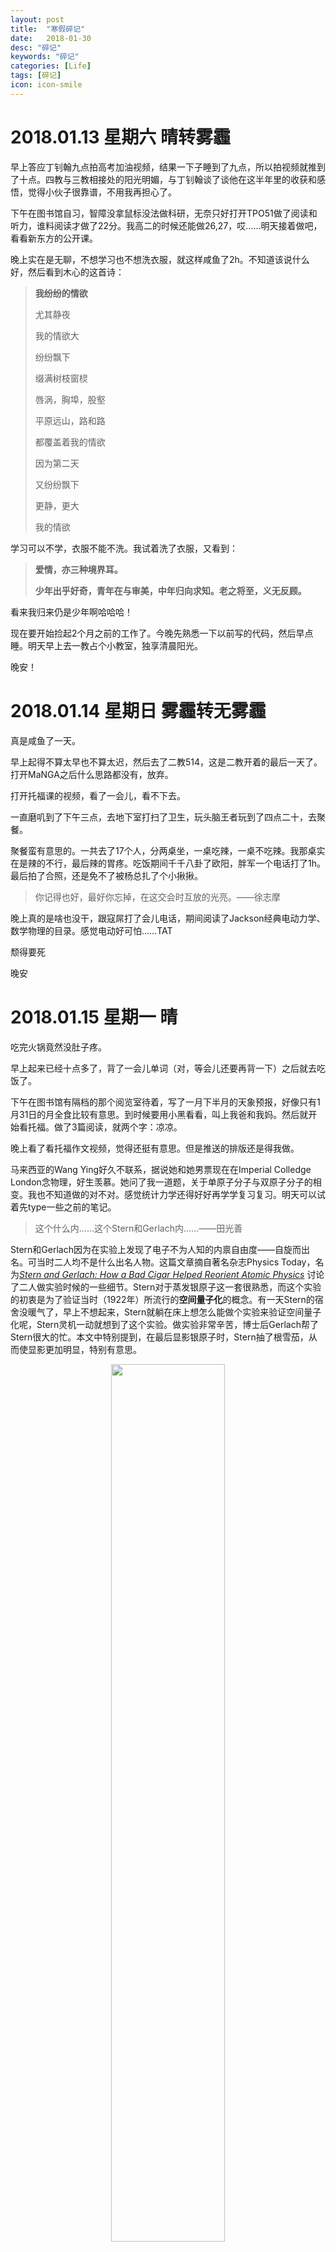 ```yaml
---
layout: post
title:  "寒假碎记"
date:   2018-01-30
desc: "碎记"
keywords: "碎记"
categories: [Life]
tags: [碎记]
icon: icon-smile
---
```


# 2018.01.13 星期六 晴转雾霾

早上答应丁钊翰九点拍高考加油视频，结果一下子睡到了九点，所以拍视频就推到了十点。四教与三教相接处的阳光明媚，与丁钊翰谈了谈他在这半年里的收获和感悟，觉得小伙子很靠谱，不用我再担心了。

下午在图书馆自习，智障没拿鼠标没法做科研，无奈只好打开TPO51做了阅读和听力，谁料阅读才做了22分。我高二的时候还能做26,27，哎……明天接着做吧，看看新东方的公开课。

晚上实在是无聊，不想学习也不想洗衣服，就这样咸鱼了2h。不知道该说什么好，然后看到木心的这首诗：

> **我纷纷的情欲**
>
> 尤其静夜
>
> 我的情欲大
>
> 纷纷飘下
>
> 缀满树枝窗棂
>
> 唇涡，胸埠，股壑
>
> 平原远山，路和路
>
> 都覆盖着我的情欲
>
> 因为第二天
>
> 又纷纷飘下
>
> 更静，更大
>
> 我的情欲

学习可以不学，衣服不能不洗。我试着洗了衣服，又看到：

> **爱情，亦三种境界耳。**
>
> **少年出乎好奇，青年在与审美，中年归向求知。老之将至，义无反顾。**

看来我归来仍是少年啊哈哈哈！

现在要开始捡起2个月之前的工作了。今晚先熟悉一下以前写的代码，然后早点睡。明天早上去一教占个小教室，独享清晨阳光。

晚安！

# 2018.01.14 星期日 雾霾转无雾霾

真是咸鱼了一天。

早上起得不算太早也不算太迟，然后去了二教514，这是二教开着的最后一天了。打开MaNGA之后什么思路都没有，放弃。

打开托福课的视频，看了一会儿，看不下去。

一直磨叽到了下午三点，去地下室打扫了卫生，玩头脑王者玩到了四点二十，去聚餐。

聚餐蛮有意思的。一共去了17个人，分两桌坐，一桌吃辣，一桌不吃辣。我那桌实在是辣的不行，最后辣的胃疼。吃饭期间千千八卦了欧阳，胖军一个电话打了1h。最后拍了合照，还是免不了被杨总扎了个小揪揪。

> 你记得也好，最好你忘掉，在这交会时互放的光亮。——徐志摩

晚上真的是啥也没干，跟寇屌打了会儿电话，期间阅读了Jackson经典电动力学、数学物理的目录。感觉电动好可怕……TAT

颓得要死

晚安

# 2018.01.15 星期一 晴

吃完火锅竟然没肚子疼。

早上起来已经十点多了，背了一会儿单词（对，等会儿还要再背一下）之后就去吃饭了。

下午在图书馆有隔档的那个阅览室待着，写了一月下半月的天象预报，好像只有1月31日的月全食比较有意思。到时候要用小黑看看，叫上我爸和我妈。然后就开始看托福。做了3篇阅读，就两个字：凉凉。

晚上看了看托福作文视频，觉得还挺有意思。但是推送的排版还是得我做。

马来西亚的Wang Ying好久不联系，据说她和她男票现在在Imperial Colledge London念物理，好生羡慕。她问了我一道题，关于单原子分子与双原子分子的相变。我也不知道做的对不对。感觉统计力学还得好好再学学复习复习。明天可以试着先type一些之前的笔记。



> 这个什么内……这个Stern和Gerlach内……——田光善

Stern和Gerlach因为在实验上发现了电子不为人知的内禀自由度——自旋而出名。可当时二人均不是什么出名人物。这篇文章摘自著名杂志Physics Today，名为[*Stern and Gerlach: How a Bad Cigar Helped Reorient Atomic Physics*](http://physicstoday.scitation.org/doi/pdf/10.1063/1.1650229) 讨论了二人做实验时候的一些细节。Stern对于蒸发银原子这一套很熟悉，而这个实验的初衷是为了验证当时（1922年）所流行的**空间量子化**的概念。有一天Stern的宿舍没暖气了，早上不想起来，Stern就躺在床上想怎么能做个实验来验证空间量子化呢，Stern灵机一动就想到了这个实验。做实验非常辛苦，博士后Gerlach帮了Stern很大的忙。本文中特别提到，在最后显影银原子时，Stern抽了根雪茄，从而使显影更加明显，特别有意思。

<center><img src="{{ site.img_path }}/寒假碎记/Stern and Gerlach.png" width="60%"></center>

<center>Stern与Gerlach当时的实验结果，左边是不加磁场时银原子沉积下来的结果，右边是加了磁场之后的结果，可以看到有明显的分裂，而且像嘴唇。这可能就是Kiss From Electron吧！</center>

<br>

另一片想要介绍的文章是介绍Uhlenbeck和Goudsmit如何提出自旋概念的，同样摘自著名杂志Physics Today，名为 [*George Uhlenbeck And The Discovery of Electron Spin*](http://physicstoday.scitation.org/doi/pdf/10.1063/1.881186) ，值得一提的是该文的作者是大名鼎鼎的派斯先生。Pais是Einstein在IAS的同事，除了在基本物理中做了巨大贡献之外，Pais还是一位优秀的科学史家和科学传记作者，最为著名的就是他的作品，也是目前公认的最杰出的爱因斯坦传记：*Subtle is the Lord*，一个美妙的中文名叫《奇哉上苍》。回到正题，Pais在这篇文章中详细介绍了Uhlenbeck的生平和主要的工作，那就是提出了电子自旋的概念。Uhlenbeck当时是Ehrenfest的学生，是荷兰人。荷兰著名的物理学家除了Lorentz就是Ehrenfest了，当时Uhlenbeck提出自旋之后给大家做了个报告，而已经荣休了的教授Lorentz翻山越岭也来Leiden University听这个报告，但是Lorentz老爷子掐指一算，如果电子真的在自转的话，要达到$$\frac{\hbar}{2}$$ 的角动量，那么电子表面的速度肯定超光速了。而Lorentz老爷子肯定相信Einstein的狭义相对论，所以马上老爷子就说Uhlenbeck你这玩意虽然很有意思但是肯定有毛病。Uhlenbeck慌了，连忙给Ehrenfest说他要撤稿！结果Ehrenfest说马上都登出来了撤不了。正在Uhlenbeck垂头丧气之时，Ehrenfest说：“年轻人嘛，允许犯一些错误。”这也就是后来Ehrenfest除了相变工作之外最为人所知的话了。】



# 2018.01.30 星期二 阴

早上九点醒来之后又一头睡了过去，睡到了十一点。起来之后赶紧开始工作，做了两个图发给了彭老板，然后下午得到了他的意见，准备明天继续工作。

下午去办了个保险，天气非常冷，耳机被冻得勺掉了。iPhone会在寒冷之中迅速没电。万年鸽子王李越依然放了我的鸽子。没什么话好说了。

晚上和壮壮一起回顾了一遍Coldplay的经典MV们。听到*The Scientist*的我还是心里一阵酸楚。

> “That's just about girls. It's weird that whatever else is on your mind, whether it's the downfall of global economics or terrible environmental troubles, the thing that always gets you most is when you fancy someone.” ——Chris Martin

Martin说得一点没错。所以我们还是连普通朋友都没法做了。

> Question of science 
>
> Science and progress 
>
> Couldn't speak as loud as my heart

什么时候才能放下呢……